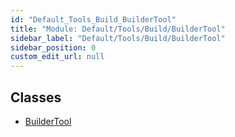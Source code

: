 ```yaml
---
id: "Default_Tools_Build_BuilderTool"
title: "Module: Default/Tools/Build/BuilderTool"
sidebar_label: "Default/Tools/Build/BuilderTool"
sidebar_position: 0
custom_edit_url: null
---
```


## Classes

- [BuilderTool](../classes/Default_Tools_Build_BuilderTool.BuilderTool.md)
